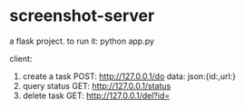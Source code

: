 # screenshot-server
a flask project.
to run it:
python app.py

client:
1. create a task
POST:  http://127.0.0.1/do
data: json:{id:<id>,url:<url>} 
2. query status
GET: http://127.0.0.1/status
3.  delete task
GET: http://127.0.0.1/del?id=<id>
  



